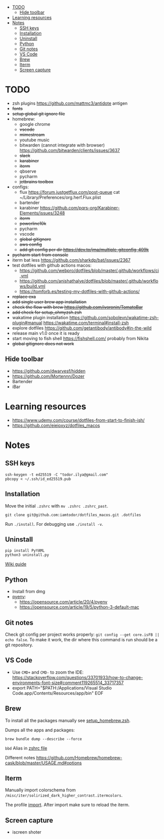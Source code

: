 <!-- TOC -->
* [TODO](#todo)
  * [Hide toolbar](#hide-toolbar)
* [Learning resources](#learning-resources)
* [Notes](#notes)
  * [SSH keys](#ssh-keys)
  * [Installation](#installation)
  * [Uninstall](#uninstall)
  * [Python](#python)
  * [Git notes](#git-notes)
  * [VS Code](#vs-code)
  * [Brew](#brew)
  * [Iterm](#iterm)
  * [Screen capture](#screen-capture)
<!-- TOC -->

# TODO

- zsh plugins https://github.com/mattmc3/antidote antigen
- ~~fonts~~
- ~~setup global git ignore file~~
- homebrew:
    - google chrome
    - ~~vscode~~
    - ~~mimestream~~
    - youtube music
    - bitwarden (cannot integrate with browser) https://github.com/bitwarden/clients/issues/3637
    - ~~slack~~
    - ~~karabiner~~
    - ~~iterm~~
    - qbserve
    - pycharm
    - ~~jetbrains toolbox~~
- configs:
    - flux https://forum.justgetflux.com/post-queue cat ~/Library/Preferences/org.herf.Flux.plist
    - bartender
    - karabiner https://github.com/pqrs-org/Karabiner-Elements/issues/3248
    - ~~iterm~~
    - ~~powerline10k~~
    - pycharm
    - vscode
    - ~~global gitignore~~
    - ~~aws config~~
    - ~~add git config per dir https://dev.to/jma/multiple-gitconfig-409k~~
- ~~pycharm start from console~~
- iterm bat less https://github.com/sharkdp/bat/issues/2367
- test dotfiles with github actions macos:
    - https://github.com/webpro/dotfiles/blob/master/.github/workflows/ci.yml
    - https://github.com/anishathalye/dotfiles/blob/master/.github/workflows/build.yml
    - https://tomforb.es/testing-my-dotfiles-with-github-actions/
- ~~replace exa~~
- ~~add single user brew app installation~~
- ~~check the flow with brew https://github.com/ivoronin/TomatoBar~~
- ~~add check for setup_ohmyzsh.zsh~~
- wakatime plugin installation https://github.com/sobolevn/wakatime-zsh-plugin#manual
  https://wakatime.com/terminal#install-zsh
- explore dotfiles https://github.com/getantibody/antibody#in-the-wild
- release main v1.0 once it is ready
- start moving to fish shell https://fishshell.com/ probably from Nikita
- ~~global gitignore does not work~~

## Hide toolbar

- https://github.com/dwarvesf/hidden
- https://github.com/Mortennn/Dozer
- Bartender
- iBar

<!-- TOC --><a name="learning-resources"></a>
# Learning resources

- https://www.udemy.com/course/dotfiles-from-start-to-finish-ish/
- https://github.com/eieioxyz/dotfiles_macos

<!-- TOC --><a name="notes"></a>
# Notes

## SSH keys

```
ssh-keygen -t ed25519 -C "todor.ilya@gmail.com"
pbcopy < ~/.ssh/id_ed25519.pub
```

<!-- TOC --><a name="installation"></a>
## Installation

Move the initial `.zshrc` with `mv .zshrc .zshrc_past`.

`git clone git@github.com:iamtodor/dotfiles_macos.git .dotfiles`

Run `./install`. For debugging use `./install -v`.

<!-- TOC --><a name="uninstall"></a>
## Uninstall

```
pip install PyYAML
python3 uninstall.py
```

[Wiki guide](https://github.com/anishathalye/dotbot/wiki/Tips-and-Tricks#uninstall-script)

<!-- TOC --><a name="python"></a>
## Python

- Install from dmg
- [pyenv](https://github.com/pyenv/pyenv):
    - https://opensource.com/article/20/4/pyenv
    - https://opensource.com/article/19/5/python-3-default-mac

<!-- TOC --><a name="git-notes"></a>
## Git notes

Check git config per project works properly: `git config --get core.isFB || echo false`. To make it work, the dir where
this command is run should be a git repository.

<!-- TOC --><a name="vs-code"></a>
## VS Code

- Use `CMD+` and `CMD-` to zoom the IDE: https://stackoverflow.com/questions/33701933/how-to-change-environments-font-size#comment119265514_33717357
- export PATH="\$PATH:/Applications/Visual Studio Code.app/Contents/Resources/app/bin"
EOF

<!-- TOC --><a name="brew"></a>
## Brew

To install all the packages manually see [setup_homebrew.zsh](setup_homebrew.zsh).

Dumps all the apps and packages:

```
brew bundle dump --describe --force
```

`bbd` Alias in [zshrc file](./zshrc)

Different notes https://github.com/Homebrew/homebrew-cask/blob/master/USAGE.md#options

<!-- TOC --><a name="iterm"></a>
## Iterm

Manually import colorschema from `/misc/iter/solirized_dark_higher_contrast.itermcolors`.

The profile [import](https://stackoverflow.com/a/23356086/5151861). After import make sure to reload the iterm.

## Screen capture

- iscreen shoter
